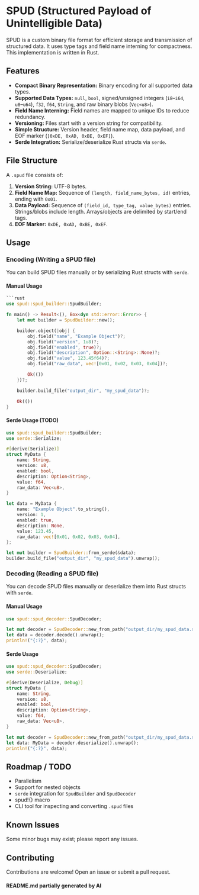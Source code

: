 # SPUD (Structured Payload of Unintelligible Data)

SPUD is a custom binary file format for efficient storage and transmission of structured data. It uses type tags and field name interning for compactness. This implementation is written in Rust.

## Features

- **Compact Binary Representation:** Binary encoding for all supported data types.
- **Supported Data Types:** `null`, `bool`, signed/unsigned integers (`i8`–`i64`, `u8`–`u64`), `f32`, `f64`, `String`, and raw binary blobs (`Vec<u8>`).
- **Field Name Interning:** Field names are mapped to unique IDs to reduce redundancy.
- **Versioning:** Files start with a version string for compatibility.
- **Simple Structure:** Version header, field name map, data payload, and EOF marker (`[0xDE, 0xAD, 0xBE, 0xEF]`).
- **Serde Integration:** Serialize/deserialize Rust structs via `serde`.

## File Structure

A `.spud` file consists of:

1. **Version String:** UTF-8 bytes.
2. **Field Name Map:** Sequence of `(length, field_name_bytes, id)` entries, ending with `0x01`.
3. **Data Payload:** Sequence of `(field_id, type_tag, value_bytes)` entries. Strings/blobs include length. Arrays/objects are delimited by start/end tags.
4. **EOF Marker:** `0xDE, 0xAD, 0xBE, 0xEF`.

## Usage

### Encoding (Writing a SPUD file)

You can build SPUD files manually or by serializing Rust structs with `serde`.

#### Manual Usage

```rust
```rust
use spud::spud_builder::SpudBuilder;

fn main() -> Result<(), Box<dyn std::error::Error>> {
    let mut builder = SpudBuilder::new();

    builder.object(|obj| {
        obj.field("name", "Example Object")?;
        obj.field("version", 1u8)?;
        obj.field("enabled", true)?;
        obj.field("description", Option::<String>::None)?;
        obj.field("value", 123.45f64)?;
        obj.field("raw_data", vec![0x01, 0x02, 0x03, 0x04])?;

        Ok(())
    })?;

    builder.build_file("output_dir", "my_spud_data")?;

    Ok(())
}
```

#### Serde Usage (TODO)

```rust
use spud::spud_builder::SpudBuilder;
use serde::Serialize;

#[derive(Serialize)]
struct MyData {
    name: String,
    version: u8,
    enabled: bool,
    description: Option<String>,
    value: f64,
    raw_data: Vec<u8>,
}

let data = MyData {
    name: "Example Object".to_string(),
    version: 1,
    enabled: true,
    description: None,
    value: 123.45,
    raw_data: vec![0x01, 0x02, 0x03, 0x04],
};

let mut builder = SpudBuilder::from_serde(&data);
builder.build_file("output_dir", "my_spud_data").unwrap();
```

### Decoding (Reading a SPUD file)

You can decode SPUD files manually or deserialize them into Rust structs with `serde`.

#### Manual Usage

```rust
use spud::spud_decoder::SpudDecoder;

let mut decoder = SpudDecoder::new_from_path("output_dir/my_spud_data.spud").unwrap();
let data = decoder.decode().unwrap();
println!("{:?}", data);
```

#### Serde Usage

```rust
use spud::spud_decoder::SpudDecoder;
use serde::Deserialize;

#[derive(Deserialize, Debug)]
struct MyData {
    name: String,
    version: u8,
    enabled: bool,
    description: Option<String>,
    value: f64,
    raw_data: Vec<u8>,
}

let mut decoder = SpudDecoder::new_from_path("output_dir/my_spud_data.spud").unwrap();
let data: MyData = decoder.deserialize().unwrap();
println!("{:?}", data);
```

## Roadmap / TODO

- Parallelism
- Support for nested objects
- `serde` integration for `SpudBuilder` and `SpudDecoder`
- spud!{} macro
- CLI tool for inspecting and converting `.spud` files

## Known Issues

Some minor bugs may exist; please report any issues.

## Contributing

Contributions are welcome! Open an issue or submit a pull request.

#### README.md partially generated by AI
